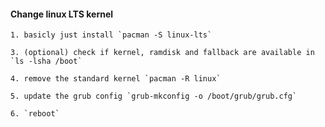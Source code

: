 
#### Change linux LTS kernel

    1. basicly just install `pacman -S linux-lts`

    3. (optional) check if kernel, ramdisk and fallback are available in `ls -lsha /boot`

	4. remove the standard kernel `pacman -R linux`

	5. update the grub config `grub-mkconfig -o /boot/grub/grub.cfg`
	
	6. `reboot`

